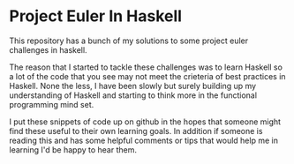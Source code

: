 Project Euler In Haskell
===============

This repository has a bunch of my solutions to some project euler challenges in haskell. 

The reason that I started to tackle these challenges was to learn Haskell so a lot of the code that you see may not meet the crieteria of best practices in Haskell. None the less, I have been slowly but surely building up my understanding of Haskell and starting to think more in the functional programming mind set. 

I put these snippets of code up on github in the hopes that someone might find these useful to their own learning goals. In addition if someone is reading this and has some helpful comments or tips that would help me in learning I'd be happy to hear them. 